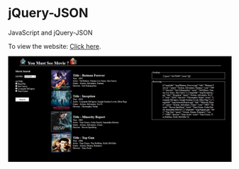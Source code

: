 # jQuery-JSON

JavaScript and jQuery-JSON

To view the website: [Click here](http://htmlpreview.github.io/?https://github.com/jjang3530/jQuery-JSON/blob/master/index.html).

<p>
  <img src="https://github.com/jjang3530/jQuery-JSON/blob/master/index.png"/>
</p>
